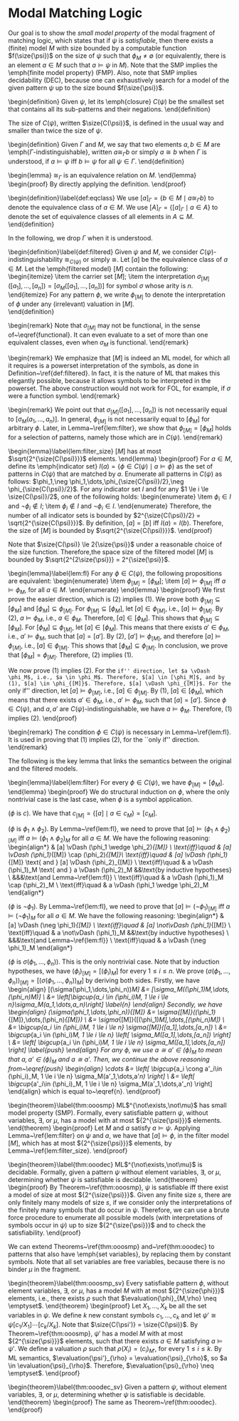 # Modal Matching Logic

Our goal is to show the *small model property* of the modal fragment of matching logic,
which states that if $\psi$ is *satisfiable*,
then there exists a (finite) model $M$ with size bounded by a computable
function $f(\size{\psi})$ on the size of $\psi$
such that $\phi_M \neq \emptyset$
(or equivalently, there is an element 
$a \in M$ such that $a \vDash \psi$ in $M$).
Note that the SMP implies the \emph{finite model property} (FMP).
Also, note that SMP implies decidability (DEC), because one can exhaustively 
search for a 
model
of the given pattern $\psi$ up to the size bound $f(\size{\psi})$.


\begin{definition}
Given $\psi$, let its \emph{closure} $C(\psi)$ be the smallest set
that contains all its sub-patterns and their negations.
\end{definition}

The size of $C(\psi)$, written $\size{C(\psi)}$, 
is defined in the usual way and smaller than twice the size of $\psi$.

\begin{definition}
Given $\Gamma$ and $M$, we say that two elements $a,b \in M$ are
\emph{$\Gamma$-indistinguishable}, written $a \cong_\Gamma b$ or simply $a 
\cong b$ when $\Gamma$ is understood, 
if $a \vDash \psi$ iff $b \vDash \psi$ for all $\psi \in \Gamma$.
\end{definition}

\begin{lemma}
$\cong_\Gamma$ is an equivalence relation on $M$.
\end{lemma}
\begin{proof}
By directly applying the definition.
\end{proof}

\begin{definition}\label{def:eqclass}
We use $[a]_\Gamma = \{b \in M \mid a \cong_\Gamma b\}$ to denote the 
equivalence class of $a \in M$. 
We use $[A]_\Gamma = \{ [a]_\Gamma \mid a \in A \}$ to denote the set of 
equivalence classes of all elements in $A \subseteq M$.
\end{definition}

In the following, we drop $\Gamma$ when it is understood.

\begin{definition}\label{def:filtered}
Given $\psi$ and $M$, 
we consider $C(\psi)$-indistinguishability $\cong_{C(\psi)}$ or simply $\cong$.
Let $[a]$ be the equivalence class of 
$a \in M$.
Let the \emph{filtered model}
$[M]$ contain the following:
\begin{itemize}
\item the carrier set $[M]$;
\item the interpretation $\sigma_{[M]}\left([a_1],\dots,[a_n]\right) = 
[\sigma_M([a_1],\dots,[a_n])]$ for symbol $\sigma$ whose arity is $n$.
\end{itemize}
For any pattern $\phi$, we write $\phi_{[M]}$ to denote the 
interpretation of $\phi$ under any (irrelevant) valuation in $[M]$.  
\end{definition}

\begin{remark}
Note that $\sigma_{[M]}$ may not be functional, in the sense 
of~\eqref{functional}.
It can even evaluate to a set of more than one equivalent classes, 
even when $\sigma_M$ is functional.
\end{remark}

\begin{remark}
We emphasize that $[M]$ is indeed an ML model,
for which all it requires is a powerset interpretation of the symbols, 
as done in Definition~\ref{def:filtered}.
In fact, it is the nature of ML that makes this elegantly possible, because it 
allows symbols to be interpreted in the powerset.
The above construction would not work for FOL, for example, 
if $\sigma$ were a function symbol.
\end{remark}

\begin{remark}
We point out that $\sigma_{[M]}([a_1],\dots,[a_n])$ is not necessarily
equal to $[\sigma_M(a_1,\dots,a_n)]$. 
In general, $\phi_{[M]}$
is not necessarily equal to $[\phi_M]$ for arbitrary $\phi$.
Later, in Lemma~\ref{lem:filter}, we show that $\phi_{[M]} = [\phi_M]$ 
holds for a selection of patterns, namely those which are in $C(\psi)$.
\end{remark}


\begin{lemma}\label{lem:filter_size}
$[M]$ has at most $\sqrt{2^{\size{C(\psi)}}}$ elements.
\end{lemma}
\begin{proof}
For $a \in M$, define its \emph{indicator set}
$I(a) = \{\phi \in C(\psi) \mid a \vDash \phi \}$
as the set of patterns in $C(\psi)$ that are matched by $a$.
Enumerate all patterns in $C(\psi)$ as follows:
$\phi_1,\neg \phi_1,\dots,\phi_{\size{C(\psi)}/2},\neg 
\phi_{\size{C(\psi)}/2}$.
For any indicator set $I$ and for any $1 \le i \le \size{C(\psi)}/2$, 
one of the following holds:
\begin{enumerate}
\item $\phi_i \in I$ and $\neg \phi_i \not\in I$;
\item $\phi_i \not\in I$ and $\neg \phi_i \in I$.
\end{enumerate}
Therefore, the number of all indicator sets is bounded by
$2^{\size{C(\psi)}/2} = \sqrt{2^{\size{C(\psi)}}}$. 
By definition, $[a] = [b]$ iff $I(a) = I(b)$.
Therefore, the size of $[M]$ is bounded by
$\sqrt{2^{\size{C(\psi)}}}$.
\end{proof}

Note that $\size{C(\psi)} \le  2{\size{\psi}}$ under a reasonable choice of the 
size function.
Therefore,the space size of the filtered model $[M]$ is bounded by 
$\sqrt{2^{2\size{\psi}}} = 2^{\size{\psi}}$.

\begin{lemma}\label{lem:fl}
For any $\phi \in C(\psi)$, the following propositions are equivalent:
\begin{enumerate}
\item $\phi_{[M]} = [\phi_M]$;
\item $[a] \vDash \phi_{[{M}]}$ iff $a \vDash \phi_M$, for all $a \in M$.
\end{enumerate}
\end{lemma}
\begin{proof}
We first prove the easier direction, which is (2) implies (1).
We prove both $\phi_{[M]} \subseteq [\phi_M]$ and
$[\phi_M] \subseteq \phi_{[M]}$.
For $\phi_{[M]} \subseteq [\phi_M]$, let $[a] \in \phi_{[M]}$, i.e., 
$[a] \vDash \phi_{[M]}$.
By (2), $a \vDash \phi_M$, i.e., $a \in \phi_M$.
Therefore, $[a] \in [\phi_M]$.
This shows that $\phi_{[M]} \subseteq [\phi_M]$.
For $[\phi_M] \subseteq \phi_{[M]}$, 
let $[a] \in [\phi_M]$.
This means that there exists $a' \in \phi_M$, i.e., $a' \vDash \phi_M$, 
such that $[a] = [a']$.
By (2), $[a'] \vDash \phi_{[M]}$, and therefore
$[a] \vDash \phi_{[M]}$, i.e., $[a] \in \phi_{[M]}$.
This shows that $[\phi_M] \subseteq \phi_{[M]}$.
In conclusion, we prove that
$[\phi_M] = \phi_{[M]}$. Therefore, (2) implies (1).

We now prove (1) implies (2).
For the ``if'' direction, let $a \vDash \phi_M$, i.e., $a \in \phi_M$.
Therefore, $[a] \in [\phi_M]$, and by (1), $[a] \in \phi_{[M]}$.
Therefore, $[a] \vDash \phi_{[M]}$.
For the ``only if'' direction, let $[a] \vDash \phi_{[M]}$, i.e.,
$[a] \in \phi_{[M]}$.
By (1), $[a] \in [\phi_M]$, which means that there exists $a' \in \phi_M$,
i.e., $a' \vDash \phi_M$, 
such that $[a] = [a']$.
Since $\phi \in C(\psi)$, and $a,a'$ are $C(\psi)$-indistinguishable, 
we have $a \vDash \phi_M$.
Therefore, (1) implies (2).
\end{proof}

\begin{remark}
The condition $\phi \in C(\psi)$ is necessary in Lemma~\ref{lem:fl}.
It is used in proving that (1) implies (2), for the ``only if'' direction.
\end{remark}

The following is the key lemma that links the semantics 
between the original and the filtered models.

\begin{lemma}\label{lem:filter}
For every $\phi \in C(\psi)$,  we have 
$\phi_{[M]} = [\phi_M]$.
\end{lemma}
\begin{proof}
We do structural induction on $\phi$, where the only nontrivial case
is the last case, when $\phi$ is a symbol application.

($\phi$ is $c$).
We have that $c_{[M]} = \{ [a] \mid a \in c_M \} = [c_M]$.

($\phi$ is $\phi_1 \wedge \phi_2$).
By Lemma~\ref{lem:fl}, we need to prove that
$[a] \vDash (\phi_1 \wedge \phi_2)_{[M]}$ iff $a \vDash (\phi_1 \wedge 
\phi_2)_M$ for all $a \in M$.
We have the following reasoning:
\begin{align*}
& [a] \vDash (\phi_1 \wedge \phi_2)_{[M]} \\
\text{iff}\quad & [a] \vDash (\phi_1)_{[M]} \cap (\phi_2)_{[M]}\\
\text{iff}\quad & [a] \vDash (\phi_1)_{[M]} \text{ and } 
[a] \vDash (\phi_2)_{[M]} \\
\text{iff}\quad & a \vDash (\phi_1)_M \text{ and } a \vDash (\phi_2)_M
&&\text{by inductive hypotheses} \\
&&&\text{and Lemma~\ref{lem:fl}} \\
\text{iff}\quad & a \vDash (\phi_1)_M \cap (\phi_2)_M \\
\text{iff}\quad & a \vDash (\phi_1 \wedge \phi_2)_M
\end{align*}

($\phi$ is $\neg \phi_1$).
By Lemma~\ref{lem:fl}, we need to prove that
$[a] \vDash (\neg \phi_1)_{[M]}$ iff
$a \vDash (\neg \phi_1)_M$ for all $a \in M$.
We have the following reasoning:
\begin{align*}
& [a] \vDash (\neg \phi_1)_{[M]} \\
\text{iff}\quad & [a] \not\vDash (\phi_1)_{[M]} \\
\text{iff}\quad & a \not\vDash (\phi_1)_M
&&\text{by inductive hypotheses} \\
&&&\text{and Lemma~\ref{lem:fl}} \\
\text{iff}\quad & a \vDash (\neg \phi_1)_M
\end{align*}

($\phi$ is $\sigma(\phi_1,\dots,\phi_n)$).
This is the only nontrivial case. 
Note that by induction hypotheses, we have
$(\phi_i)_{[M]} = [(\phi_i)_M]$ for every $1 \le i \le n$.
We prove $(\sigma(\phi_1,\dots,\phi_n))_{[M]}
= [(\sigma(\phi_1,\dots,\phi_n))_M]$ by deriving both sides.
Firstly, we have
\begin{align}
[(\sigma(\phi_1,\dots,\phi_n))_M]
&= [\sigma_M((\phi_1)_M,\dots,(\phi_n)_M)] \\
&= \left[\bigcup_{a_i \in (\phi_i)_M, 1 \le i \le 
n}\sigma_M(a_1,\dots,a_n)\right] \label{n}
\end{align}
Secondly, we have
\begin{align}
(\sigma(\phi_1,\dots,\phi_n))_{[M]}
&= \sigma_{[M]}((\phi_1)_{[M]},\dots,(\phi_n)_{[M]}) \\
&= \sigma_{[M]}([(\phi_1)_M],\dots,[(\phi_n)_M]) \\
&= \bigcup_{a_i \in (\phi_i)_M, 1 \le i \le n}
   \sigma_{[M]}([a_1],\dots,[a_n]) \\
&= \bigcup_{a_i \in (\phi_i)_M, 1 \le i \le n}
   \left[ \sigma_M([a_1],\dots,[a_n]) \right] \\
&= \left[  \bigcup_{a_i \in (\phi_i)_M, 1 \le i \le n} 
\sigma_M([a_1],\dots,[a_n]) \right] \label{push}
\end{align}
For any $\phi$, we use $a \cong a' \in (\phi)_M$ to mean that
$a,a' \in (\phi)_M$ and $a \cong a'$.
Then, we continue the above reasoning from~\eqref{push}
\begin{align}
\cdots &= \left[ \bigcup_{a_i \cong a'_i\in (\phi_i)_M, 1 \le i 
\le n} \sigma_M(a'_1,\dots,a'_n) \right] \\
&= \left[ \bigcup_{a'_i\in (\phi_i)_M, 1 \le i 
\le n} \sigma_M(a'_1,\dots,a'_n) \right]
\end{align}
which is equal to~\eqref{n}.
\end{proof}

\begin{theorem}\label{thm:ooosmp}
ML$^{\not\exists,\not\mu}$ has small model property (SMP). Formally, 
every satisfiable pattern $\psi$, without variables, $\exists$, or $\mu$,
has a model with at most ${2^{\size{\psi}}}$ 
elements.
\end{theorem}
\begin{proof}
Let $M$ and $a$ satisfy $a \vDash \psi$.
Applying Lemma~\ref{lem:filter} on $\psi$ and $a$,
we have that $[a] \vDash \phi$, in the filter model $[M]$,
which has at most ${2^{\size{\psi}}}$ 
elements, by Lemma~\ref{lem:filter_size}.
\end{proof}

\begin{theorem}\label{thm:ooodec}
ML$^{\not\exists,\not\mu}$ is decidable.
Formally, given a pattern $\psi$ without element variables, $\exists$, or 
$\mu$, determining whether $\psi$ is satisfiable is decidable.
\end{theorem}
\begin{proof}
By Theorem~\ref{thm:ooosmp}, $\psi$ is satisfiable iff
there exist a model of size at most ${2^{\size{\psi}}}$.
Given any finite size $s$, there are only finitely many models of size $s$,
if we consider only the interpretations of the finitely many symbols that do 
occur in $\psi$.
Therefore, we can use a brute force procedure to enumerate
all possible models (with interpretations of symbols occur in $\psi$)
up to size ${2^{\size{\psi}}}$ and to check the satisfiability.
\end{proof}

We can extend Theorems~\ref{thm:ooosmp} and~\ref{thm:ooodec}
to patterns that also have \emph{set variables},
by replacing them by constant symbols.
Note that all set variables are free variables, because there is no binder 
$\mu$ in the fragment.

\begin{theorem}\label{thm:ooosmp_sv}
Every satisfiable pattern $\phi$, without element variables, $\exists$, or 
$\mu$,
has a model $M$ with at most ${2^{\size{\phi}}}$ elements,
i.e., there exists $\rho$ such that $\evaluation{\phi}_{M,\rho} \neq \emptyset$.
\end{theorem}
\begin{proof}
Let $X_1,\dots,X_k$ be all the set variables in $\psi$.
We define $k$ new constant symbols $c_1,\dots,c_k$
and let $\psi' \cong \psi[c_1/X_1]\cdots[c_k/X_k]$.
Note that $\size{C(\psi')} = \size{C(\psi)}$.
By Theorem~\ref{thm:ooosmp}, $\psi'$ has a model $M$ with at most 
${2^{\size{\psi}}}$ elements, such that there exists $a \in M$
satisfying $a \vDash \psi'$.
We define a valuation $\rho$ such that $\rho(X_i) = (c_i)_{M'}$, for
every $1 \le i \le k$.
By ML semantics, $\evaluation{\psi'}_{\rho} = \evaluation{\psi}_{\rho}$,
so $a \in \evaluation{\psi}_{\rho}$.
Therefore, $\evaluation{\psi}_{\rho} \neq \emptyset$.
\end{proof}

\begin{theorem}\label{thm:ooodec_sv}
Given a pattern $\psi$, without element variables, $\exists$, or 
$\mu$,
determining whether $\psi$ is satisfiable is decidable.
\end{theorem}
\begin{proof}
The same as Theorem~\ref{thm:ooodec}.
\end{proof}


